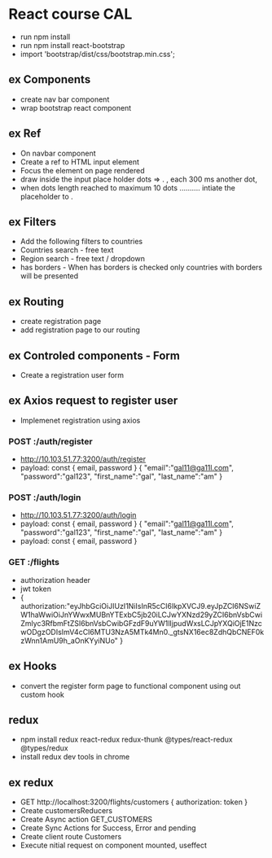 # React course CAL

- run npm install
- run npm install react-bootstrap
- import 'bootstrap/dist/css/bootstrap.min.css';

## ex Components

- create nav bar component
- wrap bootstrap react component

## ex Ref

- On navbar component
- Create a ref to HTML input element
- Focus the element on page rendered
- draw inside the input place holder dots => . , each 300 ms another dot,
- when dots length reached to maximum 10 dots .......... intiate the placeholder to .

## ex Filters

- Add the following filters to countries
- Countries search - free text
- Region search - free text / dropdown
- has borders - When has borders is checked only countries with borders will be presented

## ex Routing

- create registration page
- add registration page to our routing

## ex Controled components - Form

- Create a registration user form

## ex Axios request to register user

- Implemenet registration using axios

### POST <IP>:<PORT>/auth/register
- http://10.103.51.77:3200/auth/register
- payload: const { email, password }
 {
	"email":"gal11@ga11l.com",
	"password":"gal123",
	"first_name":"gal",
	"last_name":"am"
}

### POST <IP>:<PORT>/auth/login

- http://10.103.51.77:3200/auth/login
- payload: const { email, password }
 {
	"email":"gal11@ga11l.com",
	"password":"gal123",
	"first_name":"gal",
	"last_name":"am"
}
- payload: const { email, password }


### GET <IP>:<PORT>/flights
- authorization header
- jwt token
- { authorization:"eyJhbGciOiJIUzI1NiIsInR5cCI6IkpXVCJ9.eyJpZCI6NSwiZW1haWwiOiJnYWwxMUBnYTExbC5jb20iLCJwYXNzd29yZCI6bnVsbCwiZmlyc3RfbmFtZSI6bnVsbCwibGFzdF9uYW1lIjpudWxsLCJpYXQiOjE1NzcwODgzODIsImV4cCI6MTU3NzA5MTk4Mn0._gtsNX16ec8ZdhQbCNEF0kzWnn1AmU9h_aOnKYyiNUo" }

## ex Hooks

- convert the register form page to functional component using out custom hook

## redux
- npm install redux react-redux redux-thunk @types/react-redux @types/redux
- install redux dev tools in chrome


## ex redux
- GET http://localhost:3200/flights/customers { authorization: token }
- Create customersReducers
- Create Async action GET_CUSTOMERS
- Create Sync Actions for Success, Error and pending
- Create client route Customers
- Execute nitial request on component mounted, useffect
 